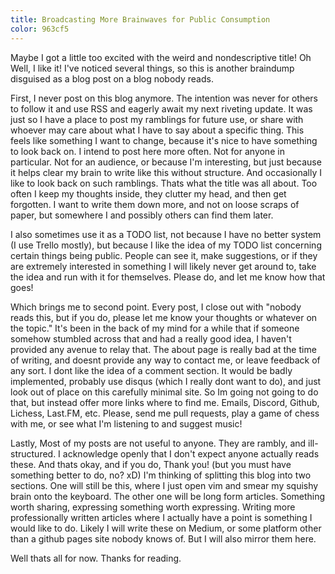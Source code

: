 ```yaml
---
title: Broadcasting More Brainwaves for Public Consumption
color: 963cf5
---
```


Maybe I got a little too excited with the weird and nondescriptive title! Oh Well, I like it!
I've noticed several things, so this is another braindump disguised as a blog post on a blog nobody reads.

First, I never post on this blog anymore. The intention was never for others to follow it and use RSS
and eagerly await my next riveting update. It was just so I have a place to post my ramblings for
future use, or share with whoever may care about what I have to say about a specific thing.
This feels like something I want to change, because it's nice to have something to look back on.
I intend to post here more often. Not for anyone in particular. Not for an audience, or because I'm
interesting, but just because it helps clear my brain to write like this without structure. 
And occasionally I like to look back on such ramblings. Thats what the title was all about.
Too often I keep my thoughts inside, they clutter my head, and then get forgotten. I want to write
them down more, and not on loose scraps of paper, but somewhere I and possibly others can find them later.

I also sometimes use it as a TODO list, not because I have no better system (I use Trello mostly),
but because I like the idea of my TODO list concerning certain things being public. People can see it,
make suggestions, or if they are extremely interested in something I will likely never get around to,
take the idea and run with it for themselves. Please do, and let me know how that goes!

Which brings me to second point. Every post, I close out with "nobody reads this, but if you do, please let
me know your thoughts or whatever on the topic." It's been in the back of my mind for a while that if someone
somehow stumbled across that and had a really good idea, I haven't provided any avenue to relay that.
The about page is really bad at the time of writing, and doesnt provide any way to contact me,
or leave feedback of any sort. I dont like the idea of a comment section. It would be badly implemented,
probably use disqus (which I really dont want to do), and just look out of place on this carefully
minimal site. So Im going not going to do that, but instead offer more links where to find me.
Emails, Discord, Github, Lichess, Last.FM, etc. Please, send me pull requests, play a game of chess with me,
or see what I'm listening to and suggest music!

Lastly, Most of my posts are not useful to anyone. They are rambly, and ill-structured. I acknowledge openly
that I don't expect anyone actually reads these. And thats okay, and if you do, Thank you! 
(but you must have something better to do, no? xD) I'm thinking of splitting this blog into two sections.
One will still be this, where I just open vim and smear my squishy brain onto the keyboard.
The other one will be long form articles. Something worth sharing, expressing something worth expressing.
Writing more professionally written articles where I actually have a point is something I would like to do.
Likely I will write these on Medium, or some platform other than a github pages site nobody knows of.
But I will also mirror them here.

Well thats all for now. Thanks for reading.
